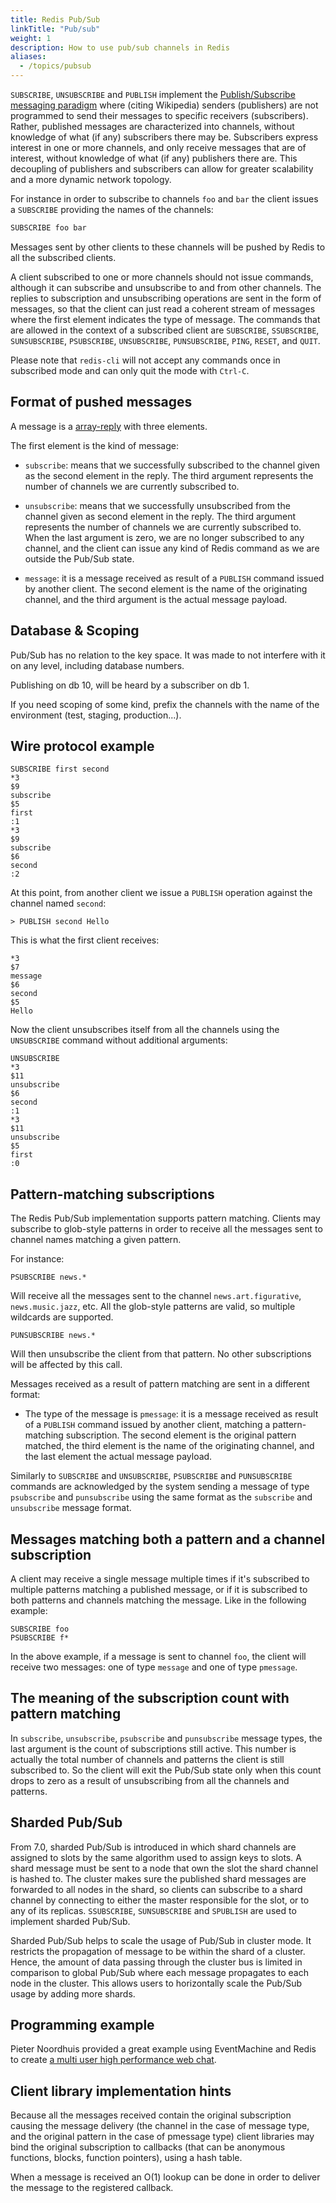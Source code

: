 ```yaml
---
title: Redis Pub/Sub
linkTitle: "Pub/sub"
weight: 1
description: How to use pub/sub channels in Redis
aliases:
  - /topics/pubsub
---
```


`SUBSCRIBE`, `UNSUBSCRIBE` and `PUBLISH`
implement the [Publish/Subscribe messaging
paradigm](http://en.wikipedia.org/wiki/Publish/subscribe) where
(citing Wikipedia) senders (publishers) are not programmed to send
their messages to specific receivers (subscribers). Rather, published
messages are characterized into channels, without knowledge of what (if
any) subscribers there may be. Subscribers express interest in one or
more channels, and only receive messages that are of interest, without
knowledge of what (if any) publishers there are. This decoupling of
publishers and subscribers can allow for greater scalability and a more
dynamic network topology.

For instance in order to subscribe to channels `foo` and `bar` the
client issues a `SUBSCRIBE` providing the names of the channels:

```bash
SUBSCRIBE foo bar
```

Messages sent by other clients to these channels will be pushed by Redis
to all the subscribed clients.

A client subscribed to one or more channels should not issue commands,
although it can subscribe and unsubscribe to and from other channels.
The replies to subscription and unsubscribing operations are sent in
the form of messages, so that the client can just read a coherent
stream of messages where the first element indicates the type of
message. The commands that are allowed in the context of a subscribed
client are `SUBSCRIBE`, `SSUBSCRIBE`, `SUNSUBSCRIBE`, `PSUBSCRIBE`, `UNSUBSCRIBE`, `PUNSUBSCRIBE`, `PING`, `RESET`, and `QUIT`.

Please note that `redis-cli` will not accept any commands once in
subscribed mode and can only quit the mode with `Ctrl-C`.

## Format of pushed messages

A message is a [array-reply](/topics/protocol#array-reply) with three elements.

The first element is the kind of message:

* `subscribe`: means that we successfully subscribed to the channel
given as the second element in the reply. The third argument represents
the number of channels we are currently subscribed to.

* `unsubscribe`: means that we successfully unsubscribed from the
channel given as second element in the reply. The third argument
represents the number of channels we are currently subscribed to. When
the last argument is zero, we are no longer subscribed to any channel,
and the client can issue any kind of Redis command as we are outside the
Pub/Sub state.

* `message`: it is a message received as result of a `PUBLISH` command
issued by another client. The second element is the name of the
originating channel, and the third argument is the actual message
payload.

## Database & Scoping

Pub/Sub has no relation to the key space.
It was made to not interfere with it on any level, including database numbers.

Publishing on db 10, will be heard by a subscriber on db 1.

If you need scoping of some kind, prefix the channels with the name of the
environment (test, staging, production...).

## Wire protocol example

```
SUBSCRIBE first second
*3
$9
subscribe
$5
first
:1
*3
$9
subscribe
$6
second
:2
```

At this point, from another client we issue a `PUBLISH` operation
against the channel named `second`:

```
> PUBLISH second Hello
```

This is what the first client receives:

```
*3
$7
message
$6
second
$5
Hello
```

Now the client unsubscribes itself from all the channels using the
`UNSUBSCRIBE` command without additional arguments:

```
UNSUBSCRIBE
*3
$11
unsubscribe
$6
second
:1
*3
$11
unsubscribe
$5
first
:0
```

## Pattern-matching subscriptions

The Redis Pub/Sub implementation supports pattern matching. Clients may
subscribe to glob-style patterns in order to receive all the messages
sent to channel names matching a given pattern.

For instance:

```
PSUBSCRIBE news.*
```

Will receive all the messages sent to the channel `news.art.figurative`,
`news.music.jazz`, etc.
All the glob-style patterns are valid, so multiple wildcards are supported.

```
PUNSUBSCRIBE news.*
```

Will then unsubscribe the client from that pattern.
No other subscriptions will be affected by this call.

Messages received as a result of pattern matching are sent in a
different format:

* The type of the message is `pmessage`: it is a message received
as result of a `PUBLISH` command issued by another client, matching
a pattern-matching subscription. The second element is the original
pattern matched, the third element is the name of the originating
channel, and the last element the actual message payload.

Similarly to `SUBSCRIBE` and `UNSUBSCRIBE`, `PSUBSCRIBE` and
`PUNSUBSCRIBE` commands are acknowledged by the system sending a message
of type `psubscribe` and `punsubscribe` using the same format as the
`subscribe` and `unsubscribe` message format.

## Messages matching both a pattern and a channel subscription

A client may receive a single message multiple times if it's subscribed
to multiple patterns matching a published message, or if it is
subscribed to both patterns and channels matching the message. Like in
the following example:

```
SUBSCRIBE foo
PSUBSCRIBE f*
```

In the above example, if a message is sent to channel `foo`, the client
will receive two messages: one of type `message` and one of type
`pmessage`.

## The meaning of the subscription count with pattern matching

In `subscribe`, `unsubscribe`, `psubscribe` and `punsubscribe`
message types, the last argument is the count of subscriptions still
active. This number is actually the total number of channels and
patterns the client is still subscribed to. So the client will exit
the Pub/Sub state only when this count drops to zero as a result of
unsubscribing from all the channels and patterns.

## Sharded Pub/Sub

From 7.0, sharded Pub/Sub is introduced in which shard channels are assigned to slots by the same algorithm used to assign keys to slots. 
A shard message must be sent to a node that own the slot the shard channel is hashed to. 
The cluster makes sure the published shard messages are forwarded to all nodes in the shard, so clients can subscribe to a shard channel by connecting to either the master responsible for the slot, or to any of its replicas.
`SSUBSCRIBE`, `SUNSUBSCRIBE` and `SPUBLISH` are used to implement sharded Pub/Sub.

Sharded Pub/Sub helps to scale the usage of Pub/Sub in cluster mode. 
It restricts the propagation of message to be within the shard of a cluster. 
Hence, the amount of data passing through the cluster bus is limited in comparison to global Pub/Sub where each message propagates to each node in the cluster.
This allows users to horizontally scale the Pub/Sub usage by adding more shards.
 

## Programming example

Pieter Noordhuis provided a great example using EventMachine
and Redis to create [a multi user high performance web
chat](https://gist.github.com/pietern/348262).

## Client library implementation hints

Because all the messages received contain the original subscription
causing the message delivery (the channel in the case of message type,
and the original pattern in the case of pmessage type) client libraries
may bind the original subscription to callbacks (that can be anonymous
functions, blocks, function pointers), using a hash table.

When a message is received an O(1) lookup can be done in order to
deliver the message to the registered callback.
